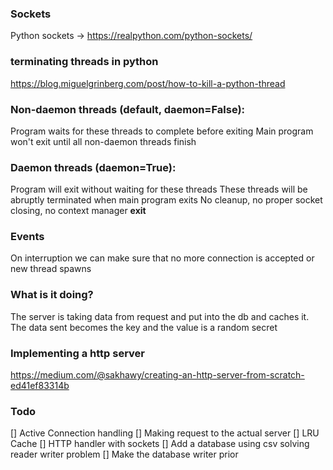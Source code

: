 ### Sockets
Python sockets -> https://realpython.com/python-sockets/
### terminating threads in python
https://blog.miguelgrinberg.com/post/how-to-kill-a-python-thread


### Non-daemon threads (default, daemon=False):

Program waits for these threads to complete before exiting
Main program won't exit until all non-daemon threads finish


### Daemon threads (daemon=True):

Program will exit without waiting for these threads
These threads will be abruptly terminated when main program exits
No cleanup, no proper socket closing, no context manager __exit__

### Events
On interruption we can make sure that no more connection is accepted or new thread spawns

### What is it doing?
The server is taking data from request and put into the db and caches it. The data sent becomes the key and the value is a random secret

### Implementing a http server
https://medium.com/@sakhawy/creating-an-http-server-from-scratch-ed41ef83314b

### Todo
[] Active Connection handling
[] Making request to the actual server
[] LRU Cache
[] HTTP handler with sockets
[] Add a database using csv solving reader writer problem
[] Make the database writer prior
